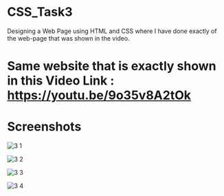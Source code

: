 # CSS_Task3
Designing a Web Page using HTML and CSS where I have done  exactly of the web-page that was shown in the video.

# Same website that is exactly shown in this Video Link : https://youtu.be/9o35v8A2tOk

# Screenshots

![3 1](https://user-images.githubusercontent.com/66560935/87166199-d7fb6700-c2e8-11ea-84b2-6ddc15cfaaf7.png)


![3 2](https://user-images.githubusercontent.com/66560935/87166205-d9c52a80-c2e8-11ea-914e-3c2b77f33a78.png)


![3 3](https://user-images.githubusercontent.com/66560935/87166210-db8eee00-c2e8-11ea-9bf0-cb6fff0fda0c.png)


![3 4](https://user-images.githubusercontent.com/66560935/87166217-dd58b180-c2e8-11ea-92ff-c5ac9b1dd25f.png)
